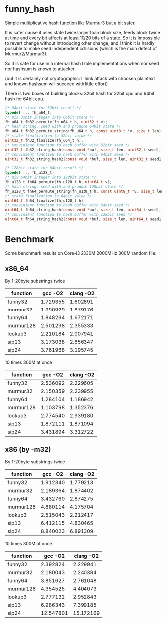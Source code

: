 funny_hash
==========

Simple multiplicative hash function like Murmur3 but a bit safer.

It is safer cause it uses state twice larger than block size, feeds block twice at time and every bit affects at least 10/20 bits of a state. So it is impossible to revert change without introducing other change, and I think it is hardly possible to make seed independent collisions (which is the main defect of Murmur2/Murmur3).

So it is safe for use in a internal hash table implementations when nor seed nor hashsum is known to attacker.

(but it is certainly not cryptographic: I think attack with choosen plaintext and known hashsum will succeed
with little effort)

There is two boxes of building blocks: 32bit hash for 32bit cpu and 64bit hash for 64bit cpu.

````C
/* 64bit state for 32bit result */
typedef ... fh_u64_t;
/* mix 32bit integer into 64bit state */
fh_u64_t fh32_permute(fh_u64_t h, uint32_t v);
/* hash string, seed with and produce 64bit state */
fh_u64_t fh32_permute_string(fh_u64_t h, const uint8_t *v, size_t len);
/* state finalization to 32bit value */
uint32_t fh32_finalize(fh_u64_t h);
/* convinient function to hash buffer with 32bit seed */
uint32_t fh32_string_hash(const void *buf, size_t len, uint32_t seed);
/* convinient function to hash buffer with 64bit seed */
uint32_t fh32_string_hash2(const void *buf, size_t len, uint32_t seed1, uint32_t seed2);

/* 128bit state for 64bit result */
typedef ... fh_u128_t;
/* mix 64bit integer into 128bit state */
fh_u128_t fh64_permute(fh_u128_t h, uint64_t v);
/* hash string, seed with and produce 128bit state */
fh_u128_t fh64_permute_string(fh_u128_t h, const uint8_t *v, size_t len);
/* state finalization to 64bit value */
uint64_t fh64_finalize(fh_u128_t h);
/* convinient function to hash buffer with 64bit seed */
uint64_t fh64_string_hash(const void *buf, size_t len, uint64_t seed);
/* convinient function to hash buffer with 128bit seed */
uint64_t fh64_string_hash2(const void *buf, size_t len, uint64_t seed1, uint64_t seed2);
````

Benchmark
=========

Some benchmark results on Core-i3 2330M 2000MHz 300M random file:

x86_64
------

By 1-20byte substrings twice

function  | gcc -O2  | clang -O2
----------|----------|---------
funny32   | 1.729355 | 1.602891
murmur32  | 1.990929 | 1.679176
funny64   | 1.848294 | 1.672171
murmur128 | 2.501298 | 2.355333
lookup3   | 2.210184 | 2.007941
sip13     | 3.173038 | 2.656347
sip24     | 3.761968 | 3.195745

10 times 300M at once

function  | gcc -O2  | clang -O2
----------|----------|----------
funny32   | 2.536092 | 2.229605
murmur32  | 2.150359 | 2.239955
funny64   | 1.284104 | 1.186942
murmur128 | 1.103798 | 1.352376
lookup3   | 2.774540 | 2.939180
sip13     | 1.872111 | 1.871094
sip24     | 3.431894 | 3.312722

x86 (by -m32)
-------------

By 1-20byte substrings twice

function  | gcc -O2  | clang -O2
----------|----------|----------
funny32   | 1.912340 | 1.779213
murmur32  | 2.189364 | 1.874402
funny64   | 3.432760 | 2.674275
murmur128 | 4.880114 | 4.175704
lookup3   | 2.515043 | 2.212417
sip13     | 6.412115 | 4.830465
sip24     | 8.840023 | 6.891309


10 times 300M at once

function  | gcc -O2   | clang -O2 
----------|-----------|----------
funny32   | 2.392824  | 2.229941
murmur32  | 2.180043  | 2.240384
funny64   | 3.851627  | 2.761048 
murmur128 | 4.354525  | 4.404073
lookup3   | 2.777132  | 2.952843
sip13     | 6.986343  | 7.399185
sip24     | 12.547801 | 15.172169
